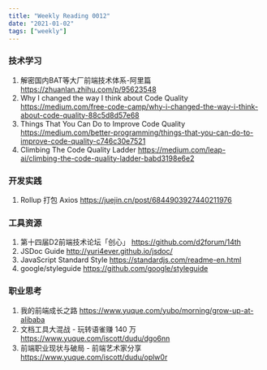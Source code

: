 ```yaml
---
title: "Weekly Reading 0012"
date: "2021-01-02"
tags: ["weekly"]
---
```

### 技术学习
1. 解密国内BAT等大厂前端技术体系-阿里篇 https://zhuanlan.zhihu.com/p/95623548
2. Why I changed the way I think about Code Quality https://medium.com/free-code-camp/why-i-changed-the-way-i-think-about-code-quality-88c5d8d57e68
3. Things That You Can Do to Improve Code Quality https://medium.com/better-programming/things-that-you-can-do-to-improve-code-quality-c746c30e7521
4. Climbing The Code Quality Ladder https://medium.com/leap-ai/climbing-the-code-quality-ladder-babd3198e6e2

### 开发实践
1. Rollup 打包 Axios https://juejin.cn/post/6844903927440211976

### 工具资源
1. 第十四届D2前端技术论坛「创心」 https://github.com/d2forum/14th
2. JSDoc Guide http://yuri4ever.github.io/jsdoc/
3. JavaScript Standard Style https://standardjs.com/readme-en.html
4. google/styleguide https://github.com/google/styleguide

### 职业思考
1. 我的前端成长之路 https://www.yuque.com/yubo/morning/grow-up-at-alibaba
2. 文档工具大混战 - 玩转语雀赚 140 万 https://www.yuque.com/iscott/dudu/dgo6nn
3. 前端职业现状与破局 - 前端艺术家分享 https://www.yuque.com/iscott/dudu/oplw0r